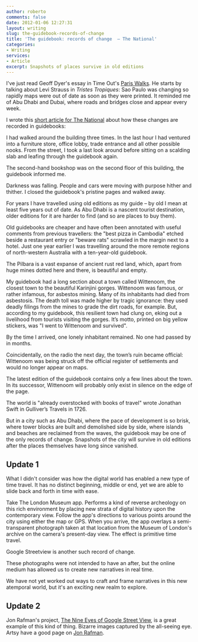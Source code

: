 ```yaml
---
author: roberto
comments: false
date: 2012-01-06 12:27:31
layout: writing
slug: the-guidebook-records-of-change
title: 'The guidebook: records of change  – The National'
categories:
- Writing
services:
- Article
excerpt: Snapshots of places survive in old editions
---
```


I've just read Geoff Dyer's essay in Time Out's [Paris Walks](http://www.amazon.co.uk/Time-Book-Paris-Walks-Guides/dp/0140287213). He starts by talking about Levi Strauss in _Tristes Tropiques_: Sao Paulo was changing so rapidly maps were out of date as soon as they were printed. It reminded me of Abu Dhabi and Dubai, where roads and bridges close and appear every week.

I wrote this [short article for The National](http://www.thenational.ae/thenationalconversation/lifestyle-comment/records-of-change) about how these changes are recorded in guidebooks:

<span class="firstcharacter">I</span> had walked around the building three times. In the last hour I had ventured into a furniture store, office lobby, trade entrance and all other possible nooks. From the street, I took a last look around before sitting on a scalding slab and leafing through the guidebook again.

The second-hand bookshop was on the second floor of this building, the guidebook informed me.

Darkness was falling. People and cars were moving with purpose hither and thither. I closed the guidebook's pristine pages and walked away.

For years I have travelled using old editions as my guide – by old I mean at least five years out of date. As Abu Dhabi is a nascent tourist destination, older editions for it are harder to find (and so are places to buy them).

Old guidebooks are cheaper and have often been annotated with useful comments from previous travellers: the "best pizza in Cambodia" etched beside a restaurant entry or "beware rats" scrawled in the margin next to a hotel. Just one year earlier I was travelling around the more remote regions of north-western Australia with a ten-year-old guidebook.

The Pilbara is a vast expanse of ancient rust red land, which, apart from huge mines dotted here and there, is beautiful and empty.

My guidebook had a long section about a town called Wittenoom, the closest town to the beautiful Karinjini gorges. Wittenoom was famous, or rather infamous, for asbestos mining. Many of its inhabitants had died from asbestosis. The death toll was made higher by tragic ignorance: they used deadly filings from the mines to grade the dirt roads, for example.
But, according to my guidebook, this resilient town had clung on, eking out a livelihood from tourists visiting the gorges. It’s motto, printed on big yellow stickers, was "I went to Wittenoom and survived".

By the time I arrived, one lonely inhabitant remained. No one had passed by in months.

Coincidentally, on the radio the next day, the town’s ruin became official: Wittenoom was being struck off the official register of settlements and would no longer appear on maps.

The latest edition of the guidebook contains only a few lines about the town. In its successor, Wittenoom will probably only exist in silence on the edge of the page.

The world is "already overstocked with books of travel" wrote Jonathan Swift in Gulliver’s Travels in 1726.

But in a city such as Abu Dhabi, where the pace of development is so brisk, where tower blocks are built and demolished side by side, where islands and beaches are reclaimed from the waves, the guidebook may be one of the only records of change. Snapshots of the city will survive in old editions after the places themselves have long since vanished.

## Update 1
What I didn't consider was how the digital world has enabled a new type of time travel. It has no distinct beginning, middle or end, yet we are able to slide back and forth in time with ease.

Take The London Museum app. Performs a kind of reverse archeology on this rich environment by placing new strata of digital history upon the contemporary view. Follow the app's directions to various points around the city using either the map or GPS. When you arrive, the app overlays a semi-transparent photograph taken at that location from the Museum of London's archive on the camera's present-day view. The effect is primitive time travel.

Google Streetview is another such record of change.

These photographs were not intended to have an after, but the online medium has allowed us to create new narratives in real time.

We have not yet worked out ways to craft and frame narratives in this new atemporal world, but it's an exciting new realm to explore.

## Update 2
Jon Rafman's project, [The Nine Eyes of Google Street View](http://9-eyes.com/), is a great example of this kind of thing. Bizarre images captured by the all-seeing eye. Artsy have a good page on [Jon Rafman](https://www.artsy.net/artist/jon-rafman).


